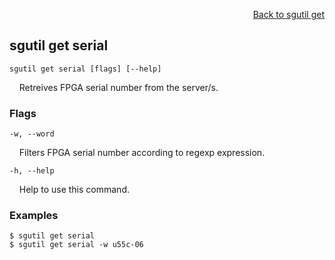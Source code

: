 <div id="readme" class="Box-body readme blob js-code-block-container">
<article class="markdown-body entry-content p-3 p-md-6" itemprop="text">
<p align="right">
<a href="https://github.com/fpgasystems/hacc/blob/main/cli/docs/sgutil-get.md#sgutil-get">Back to sgutil get</a>
</p>

## sgutil get serial

<code>sgutil get serial [flags] [--help]</code>
<p>
  &nbsp; &nbsp; Retreives FPGA serial number from the server/s.
</p>
<!-- The number of parallel client threads to run is four by default. -->

### Flags
<code>-w, --word <string></code>
<p>
  &nbsp; &nbsp; Filters FPGA serial number according to regexp expression.
</p>

<code>-h, --help <string></code>
<p>
  &nbsp; &nbsp; Help to use this command.
</p>

### Examples
```
$ sgutil get serial
$ sgutil get serial -w u55c-06
```